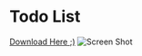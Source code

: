 # Todo List
[Download Here ;)](https://github.com/AmousQiu/Todo-List/blob/master/todotest.apk)
![Screen Shot](1.png)